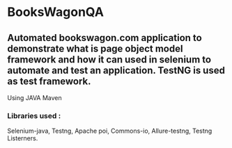 # BooksWagonQA
## Automated bookswagon.com application to demonstrate what is page object model framework and how it can used in selenium to automate and test an application. TestNG is used as test framework.
Using JAVA Maven
### Libraries used :
Selenium-java, Testng, Apache poi, Commons-io, Allure-testng, Testng Listerners.

